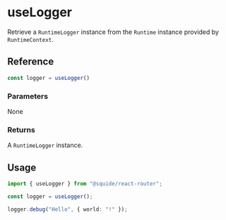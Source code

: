 # useLogger

Retrieve a `RuntimeLogger` instance from the `Runtime` instance provided by `RuntimeContext`.

## Reference

```ts
const logger = useLogger()
```

### Parameters

None

### Returns

A `RuntimeLogger` instance.

## Usage

```ts
import { useLogger } from "@squide/react-router";

const logger = useLogger();

logger.debug("Hello", { world: "!" });
```
